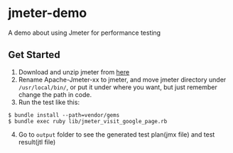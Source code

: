 # jmeter-demo
A demo about using Jmeter for performance testing

## Get Started
1. Download and unzip jmeter from [here](http://jmeter.apache.org/download_jmeter.cgi)
2. Rename Apache-Jmeter-xx to jmeter, and move jmeter directory under ```/usr/local/bin/```, or put it under where you want, but just remember change the path in code. 
3. Run the test like this:

```
$ bundle install --path=vendor/gems 
$ bundle exec ruby lib/jmeter_visit_google_page.rb  

```
4. Go to `output` folder to see the generated test plan(jmx file) and test result(jtl file)